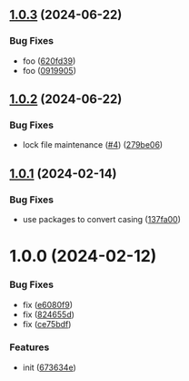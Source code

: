 ## [1.0.3](https://github.com/dword-design/mysql/compare/v1.0.2...v1.0.3) (2024-06-22)


### Bug Fixes

* foo ([620fd39](https://github.com/dword-design/mysql/commit/620fd39f4c6eba1d45c2cf294d187205a4a1aa2c))
* foo ([0919905](https://github.com/dword-design/mysql/commit/091990598358299bb92cb3d729f08b34fd7df56f))

## [1.0.2](https://github.com/dword-design/mysql/compare/v1.0.1...v1.0.2) (2024-06-22)


### Bug Fixes

* lock file maintenance ([#4](https://github.com/dword-design/mysql/issues/4)) ([279be06](https://github.com/dword-design/mysql/commit/279be067d5bb7d0b710e8faf434839c28c630b07))

## [1.0.1](https://github.com/dword-design/mysql/compare/v1.0.0...v1.0.1) (2024-02-14)


### Bug Fixes

* use packages to convert casing ([137fa00](https://github.com/dword-design/mysql/commit/137fa006ce41395caf5aeadc2d23907547aab07c))

# 1.0.0 (2024-02-12)


### Bug Fixes

* fix ([e6080f9](https://github.com/dword-design/mysql/commit/e6080f9466ad30e06e9c3cfea63ebd9a5c5a7e2a))
* fix ([824655d](https://github.com/dword-design/mysql/commit/824655dcd73875e7fab6aad177a4a36b6393d78f))
* fix ([ce75bdf](https://github.com/dword-design/mysql/commit/ce75bdf59a29b3b44ad87a114476c9c5f255ac3e))


### Features

* init ([673634e](https://github.com/dword-design/mysql/commit/673634e069078e7dba0dc235b8dddedf9ab251cd))
